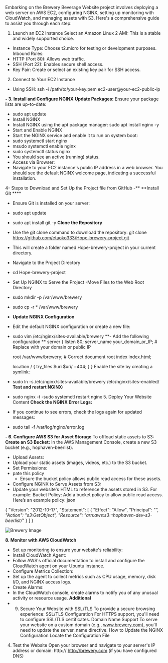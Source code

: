 Embarking on the Brewery Beverage Website project involves deploying a web server on AWS EC2, configuring NGINX, setting up monitoring with CloudWatch, and managing assets with S3. Here's a comprehensive guide to assist you through each step:

1. Launch an EC2 Instance
Select an Amazon Linux 2 AMI: This is a stable and widely supported choice.

- Instance Type: Choose t2.micro for testing or development purposes.
Inbound Rules:
- HTTP (Port 80): Allows web traffic.
- SSH (Port 22): Enables secure shell access.
- Key Pair: Create or select an existing key pair for SSH access.

2. Connect to Your EC2 Instance
- Using SSH: ssh -i /path/to/your-key.pem ec2-user@your-ec2-public-ip

**- 3. Install and Configure NGINX**
**Update Packages:**
Ensure your package lists are up-to-date:
- sudo apt update
- Install NGINX
- Install NGINX using the apt package manager:
 sudo apt install nginx -y
- Start and Enable NGINX
- Start the NGINX service and enable it to run on system boot:
- sudo systemctl start nginx
- msudo systemctl enable nginx
- sudo systemctl status nginx
- You should see an active (running) status.
- Access via Browser:
- Navigate to your EC2 instance's public IP address in a web browser. You should see the default NGINX welcome page, indicating a successful installation.

4- Steps to Download and Set Up the Project file from GitHub
-** **Install Git ****
- Ensure Git is installed on your server:
- sudo apt update
- sudo apt install git -y
**Clone the Repository**
- Use the git clone command to download the repository: git clone https://github.com/etaoko333/Hope-brewery-project.git
- This will create a folder named Hope-brewery-project in your current directory.
- Navigate to the Project Directory
- cd Hope-brewery-project
- Set Up NGINX to Serve the Project
-Move Files to the Web Root Directory
- sudo mkdir -p /var/www/brewery
- sudo cp -r * /var/www/brewery
- **Update NGINX Configuration**
- Edit the default NGINX configuration or create a new file:
- sudo vim /etc/nginx/sites-available/brewery
**- Add the following configuration **
server {
    listen 80;
    server_name your_domain_or_IP;  # Replace with your domain or public IP

    root /var/www/brewery;  # Correct document root
    index index.html;

    location / {
        try_files $uri $uri/ =404;
    }
}
Enable the site by creating a symlink:
- sudo ln -s /etc/nginx/sites-available/brewery /etc/nginx/sites-enabled/
**Test and restart NGINX:**
- sudo nginx -t
-sudo systemctl restart nginx
  5. Deploy Your Website Content
  **Check the NGINX Error Logs:**
- If you continue to see errors, check the logs again for updated messages:
- sudo tail -f /var/log/nginx/error.log

**- 6. Configure AWS S3 for Asset Storage**
To offload static assets to S3:
**Create an S3 Bucket:**
In the AWS Management Console, create a new S3 bucket (e.g., hophaven-beerlist).
- Upload Assets:
- Upload your static assets (images, videos, etc.) to the S3 bucket.
- Set Permissions:
- pate this policy
  - Ensure the bucket policy allows public read access for these assets.
- Configure NGINX to Serve Assets from S3:
- Update your website's HTML to reference the assets stored in S3. For example:
Bucket Policy: Add a bucket policy to allow public read access. Here’s an example policy:
json

{
    "Version": "2012-10-17",
    "Statement": [
        {
            "Effect": "Allow",
            "Principal": "*",
            "Action": "s3:GetObject",
            "Resource": "arn:aws:s3:::hophaven-dev-s3-beerlist/*"
        }
    ]
}

<img src="https://hophaven-beerlist.s3.amazonaws.com/image.jpg" alt="Brewery Image">

**8. Monitor with AWS CloudWatch**
- Set up monitoring to ensure your website's reliability:
- Install CloudWatch Agent:
- Follow AWS's official documentation to install and configure the CloudWatch agent on your Ubuntu instance.
- Configure Metrics Collection:
- Set up the agent to collect metrics such as CPU usage, memory, disk I/O, and NGINX access logs.
- Create Alarms:
- In the CloudWatch console, create alarms to notify you of any unusual activity or resource usage.
**Additional**
- 9. Secure Your Website with SSL/TLS
To provide a secure browsing experience:
SSL/TLS Configuration
For HTTPS support, you'll need to configure SSL/TLS certificates.
Domain Name Support
To serve your website on a custom domain (e.g., www.brewery.com), you'll need to update the server_name directive.
How to Update the NGINX Configuration
Locate the Configuration File




4. Test the Website
Open your browser and navigate to your server's IP address or domain:
http://<server-ip>
http://brewery.com (if you have configured DNS)
